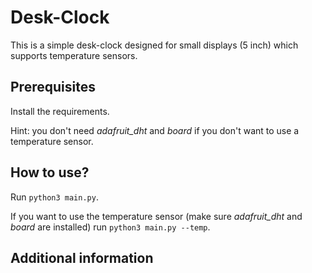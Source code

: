 # Desk-Clock

This is a simple desk-clock designed for small displays (5 inch) which supports temperature sensors.

## Prerequisites

Install the requirements. 

Hint: you don't need *adafruit_dht* and *board* if you don't want to use a temperature sensor.

## How to use?

Run ```python3 main.py```.

If you want to use the temperature sensor 
(make sure *adafruit_dht* and *board* are installed) run ```python3 main.py --temp```.

## Additional information